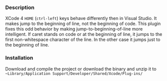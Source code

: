 ### Description

XCode 4 `HOME` (`ctrl-left`) keys behave differently then in Visual Studio. It makes jump to the beginning of line, not the beginning of code. This plugin fixes this odd behavior by making jump-to-beginning-of-line more intelligent. If caret stands on code or at the beginning of line, it jumps to the first non-whitespace character of the line. In the other case it jumps just to the beginning of line.

### Installation

Download and compile the project or download the binary and unzip it to `~Library/Application Support/Developer/Shared/Xcode/Plug-ins/`
